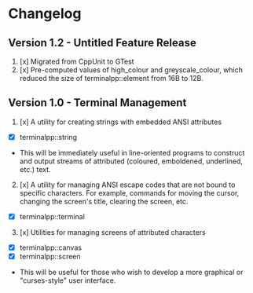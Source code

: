 # Changelog

## Version 1.2 - Untitled Feature Release
1. [x] Migrated from CppUnit to GTest
2. [x] Pre-computed values of high_colour and greyscale_colour, which reduced the size of terminalpp::element from 16B to 12B.

## Version 1.0 - Terminal Management
1. [x] A utility for creating strings with embedded ANSI attributes
  * [x] terminalpp::string
  * This will be immediately useful in line-oriented programs to construct and output streams of attributed (coloured, emboldened, underlined, etc.) text.

2. [x] A utility for managing ANSI escape codes that are not bound to specific characters.  For example, commands for moving the cursor, changing the screen's title, clearing the screen, etc.
  * [x] terminalpp::terminal

3. [x] Utilities for managing screens of attributed characters
  * [x] terminalpp::canvas
  * [x] terminalpp::screen
  * This will be useful for those who wish to develop a more graphical or "curses-style" user interface.
